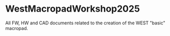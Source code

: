 # WestMacropadWorkshop2025
All FW, HW and CAD documents related to the creation of the WEST "basic" macropad.

